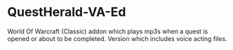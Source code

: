 # QuestHerald-VA-Ed
World Of Warcraft (Classic) addon which plays mp3s when a quest is opened or about to be completed. Version which includes voice acting files.
